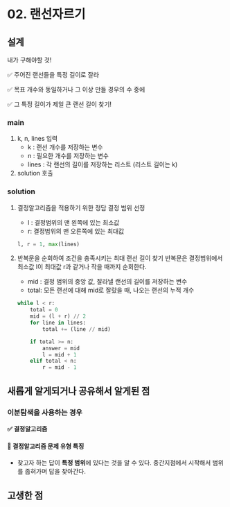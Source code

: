 # 02. 랜선자르기

## 설계
내가 구해야할 것!

✅ 주어진 랜선들을 특정 길이로 잘라 

✅  목표 개수와 동일하거나 그 이상 만들 경우의 수 중에 

✅  그 특정 길이가 제일 큰 랜선 길이 찾기!

### main
1. k, n, lines 입력
    - k : 랜선 개수를 저장하는 변수
    - n : 필요한 개수를 저장하는 변수
    - lines : 각 랜선의 길이를 저장하는 리스트 (리스트 길이는 k)
2. solution 호출


### solution
1. 결정알고리즘을 적용하기 위한 정담 결정 범위 선정
    - l : 결정범위의 맨 왼쪽에 있는 최소값
    - r: 결정범위의 맨 오른쪽에 있는 최대값
    ```python
    l, r = 1, max(lines)
    ```
2. 반복문을 순회하여 조건을 충족시키는 최대 랜선 길이 찾기
반복문은 결정범위에서 최소값 l이 최대값 r과 같거나 작을 때까지 순회한다.
    - mid : 결정 범위의 중앙 값, 잘라낼 랜선의 길이를 저장하는 변수
    - total: 모든 랜선에 대해 mid로 잘랐을 때, 나오는 랜선의 누적 개수

    ```python
    while l < r:
        total = 0
        mid = (l + r) // 2
        for line in lines:
            total += (line // mid)

        if total >= n:
            answer = mid
            l = mid + 1
        elif total < n:
            r = mid - 1
    ```

## 새롭게 알게되거나 공유해서 알게된 점
### 이분탐색을 사용하는 경우
**✅ 결정알고리즘**

#### 🧡 결정알고리즘 문제 유형 특징
- 찾고자 하는 답이 **특정 범위**에 있다는 것을 알 수 있다. 중간지점에서 시작해서 범위를 좁혀가며 답을 찾아간다.

## 고생한 점
